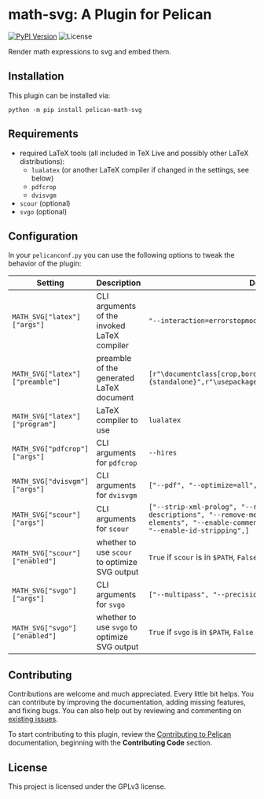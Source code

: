 # math-svg: A Plugin for Pelican

[![PyPI Version](https://img.shields.io/pypi/v/pelican-math-svg)](https://pypi.org/project/pelican-math-svg/)
![License](https://img.shields.io/pypi/l/pelican-math-svg?color=blue)

Render math expressions to svg and embed them.

## Installation

This plugin can be installed via:

```shell
python -m pip install pelican-math-svg
```

## Requirements

-   required LaTeX tools (all included in TeX Live and possibly other LaTeX distributions):
    -   `lualatex` (or another LaTeX compiler if changed in the settings, see below)
    -   `pdfcrop`
    -   `dvisvgm`
-   `scour` (optional)
-   `svgo` (optional)

## Configuration

In your `pelicanconf.py` you can use the following options to tweak the behavior of the plugin:

| Setting                         | Description                                   | Default Value                                                                                                                                                                                           |
| ------------------------------- | --------------------------------------------- | ------------------------------------------------------------------------------------------------------------------------------------------------------------------------------------------------------- |
| `MATH_SVG["latex"]["args"]`     | CLI arguments of the invoked LaTeX compiler   | `"--interaction=errorstopmode", "--halt-on-error"`                                                                                                                                                      |
| `MATH_SVG["latex"]["preamble"]` | preamble of the generated LaTeX document      | `[r"\documentclass[crop,border={2pt 0pt}]{standalone}",r"\usepackage{amsmath}",r"\usepackage{amssymb}",]`                                                                                               |
| `MATH_SVG["latex"]["program"]`  | LaTeX compiler to use                         | `lualatex`                                                                                                                                                                                              |
| `MATH_SVG["pdfcrop"]["args"]`   | CLI arguments for `pdfcrop`                   | `--hires`                                                                                                                                                                                               |
| `MATH_SVG["dvisvgm"]["args"]`   | CLI arguments for `dvisvgm`                   | `["--pdf", "--optimize=all", "--no-fonts", "--exact-bbox"]`                                                                                                                                             |
| `MATH_SVG["scour"]["args"]`     | CLI arguments for `scour`                     | `["--strip-xml-prolog", "--remove-titles", "--remove-descriptions", "--remove-metadata", "--remove-descriptive-elements", "--enable-comment-stripping", "--strip-xml-space", "--enable-id-stripping",]` |
| `MATH_SVG["scour"]["enabled"]`  | whether to use `scour` to optimize SVG output | `True` if `scour` is in `$PATH`, `False` otherwise                                                                                                                                                      |
| `MATH_SVG["svgo"]["args"]`      | CLI arguments for `svgo`                      | `["--multipass", "--precision", "5"]`                                                                                                                                                                   |
| `MATH_SVG["svgo"]["enabled"]`   | whether to use `svgo` to optimize SVG output  | `True` if `svgo` is in `$PATH`, `False` otherwise                                                                                                                                                       |

## Contributing

Contributions are welcome and much appreciated. Every little bit helps. You can contribute by improving the documentation, adding missing features, and fixing bugs. You can also help out by reviewing and commenting on [existing issues][].

To start contributing to this plugin, review the [Contributing to Pelican][] documentation, beginning with the **Contributing Code** section.

[existing issues]: https://github.com/f-koehler/pelican-math-svg/issues
[contributing to pelican]: https://docs.getpelican.com/en/latest/contribute.html

## License

This project is licensed under the GPLv3 license.
